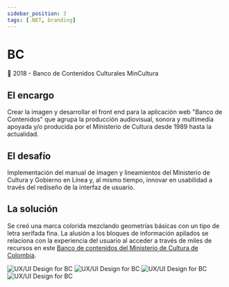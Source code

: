 ```yaml
---
sidebar_position: 3
tags: [.NET, branding]
---
```


# BC

📆 2018 - Banco de Contenidos Culturales MinCultura

## El encargo

Crear la imagen y desarrollar el front end para la aplicación web "Banco de Contenidos" que agrupa la producción audiovisual, sonora y multimedia apoyada y/o producida por el Ministerio de Cultura desde 1989 hasta la actualidad.

## El desafío

Implementación del manual de imagen y lineamientos del Ministerio de Cultura y Gobierno en Línea y, al mismo tiempo, innovar en usabilidad a través del rediseño de la interfaz de usuario.

## La solución

Se creó una marca colorida mezclando geometrías básicas con un tipo de letra serifada fina. La alusión a los bloques de información apilados se relaciona con la experiencia del usuario al acceder a través de miles de recursos en este [Banco de contenidos del Ministerio de Cultura de Colombia](https://bancodecontenidos.mincultura.gov.co/).

![UX/UI Design for BC](https://jcarroyos-portfolio.s3.amazonaws.com/docs/bc-qr.jpg)
![UX/UI Design for BC](https://jcarroyos-portfolio.s3.amazonaws.com/docs/bc-brand.jpg)
![UX/UI Design for BC](https://jcarroyos-portfolio.s3.amazonaws.com/docs/bc-home.png)
![UX/UI Design for BC](https://jcarroyos-portfolio.s3.amazonaws.com/docs/bc-pop.jpg)
